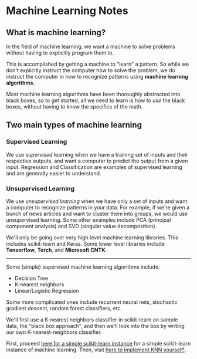# Machine Learning Notes

## What is machine learning?  
In the field of machine learning, we want a machine to solve problems without having to explicitly program them to.

This is accomplished by getting a machine to "learn" a pattern. So while we don't explicitly instruct the computer how to solve the problem, we do instruct the computer in how to recognize patterns using **machine learning algorithms.**

Most machine learning algorithms have been thoroughly abstracted into black boxes, so to get started, all we need to learn is how to *use* the black boxes, without having to know the specifics of the math.

## Two main types of machine learning
### Supervised Learning

We use *supervised* learning when we have a training set of inputs and their respective outputs, and want a computer to predict the output from a given input. Regression and Classification are examples of supervised learning and are generally easier to understand.

### Unsupervised Learning

We use *unsupervised learning* when we have only a set of inputs and want a computer to recognize patterns in your data. For example, if we're given a bunch of news articles and want to cluster them into groups, we would use unsupervised learning. Some other examples include PCA (principal component analysis) and SVD (singular value decomposition).

We'll only be going over very high level machine learning libraries. This includes scikit-learn and Keras. Some lower level libraries include **Tensorflow**, **Torch**, and **Microsoft CNTK**. 

---

Some (simple) supervised machine learning algorithms include:
* Decision Tree
* K-nearest neighbors
* Linear/Logistic Regression

Some more complicated ones include recurrent neural nets, stochastic gradient descent, random forest classifiers, etc.

We'll first use a K-nearest neighbors classifier in scikit-learn on sample data, the "black box approach", and then we'll look into the box by writing our own K-nearest-neighbors classifier.

First, proceed [here for a simple scikit-learn instance](https://kevin-fang.github.io/ml-tutorials/KNearestNeighbors/) for a simple scikit-learn instance of machine learning. Then, visit [here to implement KNN yourself!](https://kevin-fang.github.io/ml-tutorials/ScrappyKNN/).
